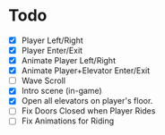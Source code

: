 # Todo
- [x] Player Left/Right
- [x] Player Enter/Exit
- [x] Animate Player Left/Right
- [x] Animate Player+Elevator Enter/Exit
- [ ] Wave Scroll
- [x] Intro scene (in-game)
- [x] Open all elevators on player's floor.
- [ ] Fix Doors Closed when Player Rides
- [ ] Fix Animations for Riding
